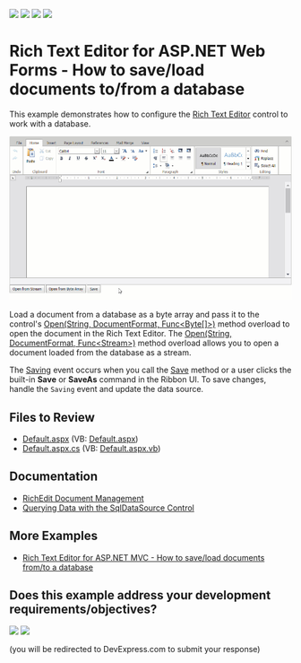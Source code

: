 <!-- default badges list -->
![](https://img.shields.io/endpoint?url=https://codecentral.devexpress.com/api/v1/VersionRange/128545498/24.2.1%2B)
[![](https://img.shields.io/badge/Open_in_DevExpress_Support_Center-FF7200?style=flat-square&logo=DevExpress&logoColor=white)](https://supportcenter.devexpress.com/ticket/details/T352034)
[![](https://img.shields.io/badge/📖_How_to_use_DevExpress_Examples-e9f6fc?style=flat-square)](https://docs.devexpress.com/GeneralInformation/403183)
[![](https://img.shields.io/badge/💬_Leave_Feedback-feecdd?style=flat-square)](#does-this-example-address-your-development-requirementsobjectives)
<!-- default badges end -->
# Rich Text Editor for ASP.NET Web Forms - How to save/load documents to/from a database

This example demonstrates how to configure the [Rich Text Editor](https://docs.devexpress.com/AspNet/17721/components/rich-text-editor) control to work with a database.

![Connect Rich Text Editor to Database](work-with-database.gif)

Load a document from a database as a byte array and pass it to the control's [Open(String, DocumentFormat, Func<Byte[]>)](https://docs.devexpress.com/AspNet/DevExpress.Web.ASPxRichEdit.ASPxRichEdit.Open(System.String-DevExpress.XtraRichEdit.DocumentFormat-System.Func-System.Byte---)) method overload to open the document in the Rich Text Editor. The [Open(String, DocumentFormat, Func\<Stream\>)](https://docs.devexpress.com/AspNet/DevExpress.Web.ASPxRichEdit.ASPxRichEdit.Open(System.String-DevExpress.XtraRichEdit.DocumentFormat-System.Func-System.IO.Stream-)) method overload allows you to open a document loaded from the database as a stream.

The [Saving](https://docs.devexpress.com/AspNet/DevExpress.Web.ASPxRichEdit.ASPxRichEdit.Saving) event occurs when you call the [Save](https://docs.devexpress.com/AspNet/DevExpress.Web.ASPxRichEdit.ASPxRichEdit.Save) method or a user clicks the built-in **Save** or **SaveAs** command in the Ribbon UI. To save changes, handle the `Saving` event and update the data source.

## Files to Review

* [Default.aspx](./CS/ASPxRichEdit_Binding/Default.aspx) (VB: [Default.aspx](./VB/ASPxRichEdit_Binding/Default.aspx))
* [Default.aspx.cs](./CS/ASPxRichEdit_Binding/Default.aspx.cs) (VB: [Default.aspx.vb](./VB/ASPxRichEdit_Binding/Default.aspx.vb))

## Documentation

* [RichEdit Document Management](https://docs.devexpress.com/AspNet/401562/components/rich-text-editor/document-management)
* [Querying Data with the SqlDataSource Control](https://learn.microsoft.com/en-us/aspnet/web-forms/overview/data-access/accessing-the-database-directly-from-an-aspnet-page/querying-data-with-the-sqldatasource-control-cs)

## More Examples

* [Rich Text Editor for ASP.NET MVC - How to save/load documents from/to a database](https://github.com/DevExpress-Examples/mvc-richedit-save-and-load-documents-from-a-database)
<!-- feedback -->
## Does this example address your development requirements/objectives?

[<img src="https://www.devexpress.com/support/examples/i/yes-button.svg"/>](https://www.devexpress.com/support/examples/survey.xml?utm_source=github&utm_campaign=asp-net-web-forms-richedit-work-with-database&~~~was_helpful=yes) [<img src="https://www.devexpress.com/support/examples/i/no-button.svg"/>](https://www.devexpress.com/support/examples/survey.xml?utm_source=github&utm_campaign=asp-net-web-forms-richedit-work-with-database&~~~was_helpful=no)

(you will be redirected to DevExpress.com to submit your response)
<!-- feedback end -->
